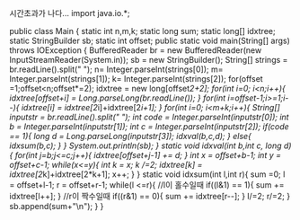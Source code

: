 시간초과가 나다...
import java.io.*;

public class Main {
    static int n,m,k;
    static long sum;
    static long[] idxtree;
    static StringBuilder sb;
    static int offset;
    public static void main(String[] args) throws IOException {
        BufferedReader br = new BufferedReader(new InputStreamReader(System.in));
        sb = new StringBuilder();
        String[] strings = br.readLine().split(" ");
        n= Integer.parseInt(strings[0]);
        m= Integer.parseInt(strings[1]);
        k= Integer.parseInt(strings[2]);
        for(offset =1;offset<n;offset*=2);
        idxtree = new long[offset*2+2];
        for(int i=0; i<n;i++){
            idxtree[offset+i] = Long.parseLong(br.readLine());
        }
        for(int i=offset-1;i>=1;i--){
            idxtree[i] = idxtree[2*i]+idxtree[2*i+1];
        }
        for(int i=0; i<m+k;i++){
            String[] inputstr = br.readLine().split(" ");
            int code = Integer.parseInt(inputstr[0]);
            int b = Integer.parseInt(inputstr[1]);
            int c = Integer.parseInt(inputstr[2]);
            if(code == 1){
                long d = Long.parseLong(inputstr[3]);
                idxval(b,c,d);
            }
            else{
                idxsum(b,c);
            }
        }
        System.out.println(sb);
    }
    static void idxval(int b,int c, long d){
        for(int j=b;j<=c;j++){
            idxtree[offset+j-1] += d;
        }
        int x = offset+b-1;
        int y = offset+c-1;
        while(x<=y){
            int k = x;
            k /=2;
            idxtree[k] = idxtree[2*k]+idxtree[2*k+1];
            x++;
        }
    }
    static void idxsum(int l,int r){
        sum =0;
        l = offset+l-1;
        r = offset+r-1;
        while(l <=r){
            //l이 홀수일때
            if((l&1) == 1){
                sum += idxtree[l++];
            }
            //r이 짝수일때
            if((r&1) == 0){
                sum += idxtree[r--];
            }
            l/=2;
            r/=2;
        }
        sb.append(sum+"\n");
    }
}
